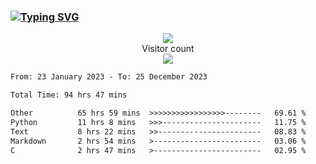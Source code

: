 ### <a href="https://git.io/typing-svg"><img src="https://readme-typing-svg.herokuapp.com?font=Fira+Code&pause=1000&width=435&lines=+Hi+%F0%9F%91%8B+There+is+Chenghow" alt="Typing SVG" /></a>
<p align="center"> 
  <img src="https://github-readme-stats.vercel.app/api?username=chenghow&show_icons=true"><br>
  Visitor count<br>
  <img src="https://profile-counter.glitch.me/chenghow/count.svg">
</p>

<!--START_SECTION:waka-->

```txt
From: 23 January 2023 - To: 25 December 2023

Total Time: 94 hrs 47 mins

Other          65 hrs 59 mins  >>>>>>>>>>>>>>>>>--------   69.61 %
Python         11 hrs 8 mins   >>>----------------------   11.75 %
Text           8 hrs 22 mins   >>-----------------------   08.83 %
Markdown       2 hrs 54 mins   >------------------------   03.06 %
C              2 hrs 47 mins   >------------------------   02.95 %
```

<!--END_SECTION:waka-->
